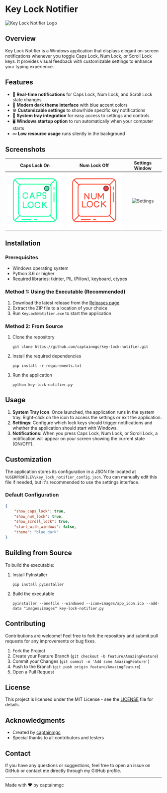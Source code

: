 # Key Lock Notifier

![Key Lock Notifier Logo](https://blogger.googleusercontent.com/img/b/R29vZ2xl/AVvXsEgWV1bFi6RmdiTiYuIjQjiCa1bMVIWjDm3rzGr6ULzXnx3v8ZyRyVrznK2lEThfGhNGJmzGoIQ6hyphenhyphenkc0zxRxmYkMQaukx76HAaWT6Z9ZsF6pukl_XIP8BYF3DNxkfkSqnAKkr8-xu36Y2LJtcwv3hRCGQd3TwT5FGh5AiEl-NEDrnid2I11OHvTTX47b6U/s16000/app_logo.png)


## Overview

Key Lock Notifier is a Windows application that displays elegant on-screen notifications whenever you toggle Caps Lock, Num Lock, or Scroll Lock keys. It provides visual feedback with customizable settings to enhance your typing experience.

## Features

- 💬 **Real-time notifications** for Caps Lock, Num Lock, and Scroll Lock state changes
- 🎨 **Modern dark theme interface** with blue accent colors
- ⚙️ **Customizable settings** to show/hide specific key notifications
- 🚀 **System tray integration** for easy access to settings and controls
- 🖥️ **Windows startup option** to run automatically when your computer starts
- 💤 **Low resource usage** runs silently in the background

## Screenshots

| Caps Lock On | Num Lock Off | Settings Window |
|:------------:|:------------:|:---------------:|
| ![Caps Lock On](images/caps_on.png) | ![Num Lock Off](images/num_off.png) | ![Settings](images/settings_screenshot.png) |

## Installation

### Prerequisites
- Windows operating system
- Python 3.6 or higher
- Required libraries: tkinter, PIL (Pillow), keyboard, ctypes

### Method 1: Using the Executable (Recommended)
1. Download the latest release from the [Releases page](https://github.com/captainmgc/key-lock-notifier/releases)
2. Extract the ZIP file to a location of your choice
3. Run `KeyLockNotifier.exe` to start the application

### Method 2: From Source
1. Clone the repository
   ```
   git clone https://github.com/captainmgc/key-lock-notifier.git
   ```
2. Install the required dependencies
   ```
   pip install -r requirements.txt
   ```
3. Run the application
   ```
   python key-lock-notifier.py
   ```

## Usage

1. **System Tray Icon**: Once launched, the application runs in the system tray. Right-click on the icon to access the settings or exit the application.
2. **Settings**: Configure which lock keys should trigger notifications and whether the application should start with Windows.
3. **Notifications**: When you press Caps Lock, Num Lock, or Scroll Lock, a notification will appear on your screen showing the current state (ON/OFF).

## Customization

The application stores its configuration in a JSON file located at `%USERPROFILE%\key_lock_notifier_config.json`. You can manually edit this file if needed, but it's recommended to use the settings interface.

### Default Configuration

```json
{
    "show_caps_lock": true,
    "show_num_lock": true,
    "show_scroll_lock": true,
    "start_with_windows": false,
    "theme": "blue_dark"
}
```

## Building from Source

To build the executable:

1. Install PyInstaller
   ```
   pip install pyinstaller
   ```

2. Build the executable
   ```
   pyinstaller --onefile --windowed --icon=images/app_icon.ico --add-data "images;images" key-lock-notifier.py
   ```

## Contributing

Contributions are welcome! Feel free to fork the repository and submit pull requests for any improvements or bug fixes.

1. Fork the Project
2. Create your Feature Branch (`git checkout -b feature/AmazingFeature`)
3. Commit your Changes (`git commit -m 'Add some AmazingFeature'`)
4. Push to the Branch (`git push origin feature/AmazingFeature`)
5. Open a Pull Request

## License

This project is licensed under the MIT License - see the [LICENSE](LICENSE) file for details.

## Acknowledgments

- Created by [captainmgc](https://github.com/captainmgc)
- Special thanks to all contributors and testers

## Contact

If you have any questions or suggestions, feel free to open an issue on GitHub or contact me directly through my GitHub profile.

---

Made with ❤️ by captainmgc
